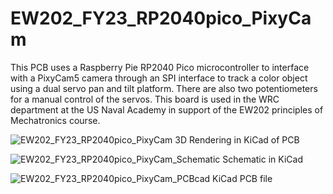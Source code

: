 # EW202_FY23_RP2040pico_PixyCam

  This PCB uses a Raspberry Pie RP2040 Pico microcontroller to interface with a PixyCam5 camera through an SPI interface to track a color object
using a dual servo pan and tilt platform.  There are also two potentiometers for a manual control of the servos.  This board is used in the WRC 
department at the US Naval Academy in support of the EW202 principles of Mechatronics course.

![EW202_FY23_RP2040pico_PixyCam](https://user-images.githubusercontent.com/5246863/217828681-84c1c6af-556a-428d-b6d0-5f7df50ef4b0.JPG)
3D Rendering in KiCad of PCB

![EW202_FY23_RP2040pico_PixyCam_Schematic](https://user-images.githubusercontent.com/5246863/217828866-47694f33-3395-44ca-8cc1-422c827a5181.JPG)
Schematic in KiCad

![EW202_FY23_RP2040pico_PixyCam_PCBcad](https://user-images.githubusercontent.com/5246863/217828705-7ea2cc95-8868-4a84-b352-8af210b700cc.JPG)
KiCad PCB file
